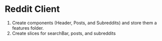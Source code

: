 # Reddit Client

1. Create components (Header, Posts, and Subreddits) and store them a features folder.
2. Create slices for searchBar, posts, and subreddits


```javascript


```